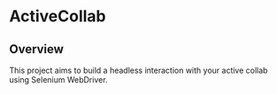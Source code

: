 # ActiveCollab

## Overview
This project aims to build a headless interaction with your active collab using Selenium WebDriver.
